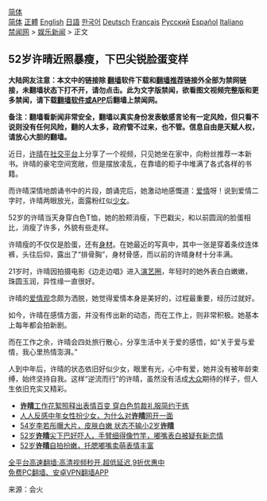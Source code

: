  <!-- 面包屑导航 --> <div class="breadcrumb"><!-- GTranslate: https://gtranslate.io/ -->  <div class="switcher notranslate">  <div class="selected">  <a href="#" onclick="return false;"> 简体</a>  </div>  <div class="option">  <a href="https://www.bannedbook.org" onclick="doGTranslate('zh-CN|zh-CN');jQuery('div.switcher div.selected a').html(jQuery(this).html());return false;" title="简体中文" class="nturl selected"> 简体</a>  <a href="https://www.bannedbook.org/zh-tw/" onclick="doGTranslate('zh-CN|zh-TW');jQuery('div.switcher div.selected a').html(jQuery(this).html());return false;" title="繁體中文" class="nturl"> 正體</a>  <a href="https://www.bannedbook.org/en/" onclick="doGTranslate('zh-CN|en');jQuery('div.switcher div.selected a').html(jQuery(this).html());return false;" title="English" class="nturl"> English</a>  <a href="https://www.bannedbook.org/ja/" onclick="doGTranslate('zh-CN|ja');jQuery('div.switcher div.selected a').html(jQuery(this).html());return false;" title="日本語" class="nturl"> 日語</a>  <a href="https://www.bannedbook.org/ko/" onclick="doGTranslate('zh-CN|ko');jQuery('div.switcher div.selected a').html(jQuery(this).html());return false;" title="한국어" class="nturl"> 한국어</a>  <a href="https://www.bannedbook.org/de/" onclick="doGTranslate('zh-CN|de');jQuery('div.switcher div.selected a').html(jQuery(this).html());return false;" title="Deutsch" class="nturl"> Deutsch</a>  <a href="https://www.bannedbook.org/fr/" onclick="doGTranslate('zh-CN|fr');jQuery('div.switcher div.selected a').html(jQuery(this).html());return false;" title="Français" class="nturl"> Français</a>  <a href="https://www.bannedbook.org/ru/" onclick="doGTranslate('zh-CN|ru');jQuery('div.switcher div.selected a').html(jQuery(this).html());return false;" title="Русский" class="nturl"> Русский</a>  <a href="https://www.bannedbook.org/es/" onclick="doGTranslate('zh-CN|es');jQuery('div.switcher div.selected a').html(jQuery(this).html());return false;" title="Español" class="nturl"> Español</a>  <a href="https://www.bannedbook.org/it/" onclick="doGTranslate('zh-CN|it');jQuery('div.switcher div.selected a').html(jQuery(this).html());return false;" title="Italiano" class="nturl"> Italiano</a>  </div>  </div>      <div class='breadcrumb-sub'><!-- Breadcrumb NavXT 6.3.0 --> <a href="https://www.bannedbook.org/" class="home">禁闻网</a> &gt; <a href="https://www.bannedbook.org/bnews/yule/" class="category">娱乐新闻</a> &gt; 正文</div></div><h2>52岁许晴近照暴瘦，下巴尖锐脸蛋变样</h2> <p class="notice"><b>大陆网友注意：本文中的链接除 <a href="https://github.com/bannedbook/fanqiang" >翻墙</a>软件下载和<a href="https://github.com/killgcd/justmysocks/blob/master/README.md">翻墙推荐</a>链接外全部为禁网链接，未翻墙状态下打不开，请勿点击。此为文字版禁闻，欲看图文视频完整版和更多禁闻，请下载<a href="https://github.com/bannedbook/fanqiang">翻墙软件或APP</a>后翻墙上禁闻网。</p><p>备注：翻墙看新闻非常安全，翻墙以真实身份发表敏感言论有一定风险，但只看不说则没有任何风险，翻的人太多，政府管不过来，也不管。信息自由是天赋人权，请放心大胆的翻墙。</b></p>  <div class="entry"> <p>近日，<a href="https://www.bannedbook.org/bnews/tag/%e8%ae%b8%e6%99%b4/" class="st_tag internal_tag" rel="tag" title="标签 许晴 下的日志">许晴</a>在<a href="https://www.bannedbook.org/bnews/tag/%E7%A4%BE%E4%BA%A4%E5%B9%B3%E5%8F%B0/" class="st_tag internal_tag" rel="tag" title="标签 社交平台 下的日志">社交平台</a>上分享了一个视频，只见她坐在家中，向粉丝推荐一本新书。许晴的豪宅空间宽敞，但是摆放凌乱，在靠墙的柜子中堆满了各式各样的书籍。</p> <p>而许晴深情地朗诵书中的片段，朗诵完后，她激动地感慨道：<a href="https://www.bannedbook.org/bnews/tag/%e7%88%b1%e6%83%85/" class="st_tag internal_tag" rel="tag" title="标签 爱情 下的日志">爱情</a>呀！说到爱情二字时，许晴两眼放光，面露粉红似<a href="https://www.bannedbook.org/bnews/tag/%e5%b0%91%e5%a5%b3/" class="st_tag internal_tag" rel="tag" title="标签 少女 下的日志">少女</a>。</p>  <p>52岁的许晴当天身穿白色T恤，她的脸颊消瘦，下巴戳尖，和以前圆润的脸蛋相比，消瘦了许多，外貌有些走样。</p> <p>许晴瘦的不仅仅是脸蛋，还有<a href="https://www.bannedbook.org/bnews/tag/%E8%BA%AB%E6%9D%90/" class="st_tag internal_tag" rel="tag" title="标签 身材 下的日志">身材</a>。在她最近的写真中，其中一张是穿着条纹连体裤，头往后仰，露出了“排骨胸”，身材骨感，而以前的许晴身材十分丰满。</p>  <p>21岁时，许晴因拍摄电影《边走边唱》进入<a href="https://www.bannedbook.org/bnews/tag/%e6%bc%94%e8%89%ba%e5%9c%88/" class="st_tag internal_tag" rel="tag" title="标签 演艺圈 下的日志">演艺圈</a>，年轻时的她外表白白嫩嫩，珠圆玉润，异性缘一直很好。</p> <p>许晴的<a href="https://www.bannedbook.org/bnews/tag/%E7%88%B1%E6%83%85%E8%A7%82/" class="st_tag internal_tag" rel="tag" title="标签 爱情观 下的日志">爱情观</a>念颇为洒脱，她觉得爱情本身是美好的，过程最重要，经历过就好。</p>  <p>如今，许晴在感情方面，并没有传出新的动态，而在工作上，则非常积极。她基本上每年都会拍新剧。</p> <p>而在工作之余，许晴会四处旅行散心，分享生活中关于爱的感悟，如“关于爱与爱情，我心里热情澎湃。”</p>  <p>人到中年后，许晴的状态依旧好似少女，眼里有光，心中有爱，她并没有被年龄束缚，始终坚持自我。这样“逆流而行”的许晴，虽然没有活成<a href="https://www.bannedbook.org/bnews/tag/%e5%a4%a7%e4%bc%97/" class="st_tag internal_tag" rel="tag" title="标签 大众 下的日志">大众</a>期待的样子，但人生依旧充实又精彩。</p> <ul class='op-related-articles' title='相关阅读'> <li><a href='https://www.bannedbook.org/bnews/yule/20210422/1531219.html' target='_blank'><b>许晴</b>工作花絮照释出表情百变 穿白色剪裁礼服简约干练</a></li> <li><a href='https://www.bannedbook.org/bnews/yule/20210210/1485174.html' target='_blank'>人人反感中年女性扮少女，为什么对<b>许晴</b>网开一面</a></li> <li><a href='https://www.bannedbook.org/bnews/yule/20210205/1481847.html' target='_blank'>54岁李若彤曝大片，皮肤白嫩 状态不输小2岁<b>许晴</b></a></li> <li><a href='https://www.bannedbook.org/bnews/yule/20210130/1477809.html' target='_blank'>52岁<b>许晴</b>尖下巴好吓人，手臂细得像竹竿，嘟嘴表白被疑有新恋情</a></li> <li><a href='https://www.bannedbook.org/bnews/yule/20210123/1473058.html' target='_blank'>52岁<b>许晴</b>自拍扮嫩，托腮嘟嘴卖萌表情丰富</a></li> </ul> <p class="texttj"> <a href="https://github.com/bannedbook/fanqiang/wiki/V2ray%E6%9C%BA%E5%9C%BA" target="_blank">全平台高速翻墙:高清视频秒开,超低延迟,9折优惠中</a><br/> <a href="https://github.com/bannedbook/fanqiang/wiki/%E7%A6%81%E9%97%BB%E7%BD%91%E5%AE%89%E5%8D%93%E7%BF%BB%E5%A2%99%E6%96%B0%E9%97%BBAPP" target="_blank">免费PC翻墙、安卓VPN翻墙APP</a></p><p> 来源：会火 </p><a name='sharetosocial'></a>  <div style="margin-bottom:5px;padding-bottom:5px;clear:both"> <div id="archive-pix-1" class="banner-ads"> <!-- AuctionX Display platform tag START --> <div id="26318x728x90x621x_ADSLOT2" clicktrack="%%CLICK_URL_ESC%%"></div> <!-- AuctionX Display platform tag END --> </div> <div id="archive-pix-2" class="banner-ads"> <!-- AuctionX Display platform tag START --> <div id="26315x300x250x621x_ADSLOT2" clicktrack="%%CLICK_URL_ESC%%"></div> <!-- AuctionX Display platform tag END --> </div> </div>  <div id="archive-pix-1" class="banner-ads"> <!-- AuctionX Display platform tag START --> <div id="26318x728x90x621x_ADSLOT3" clicktrack="%%CLICK_URL_ESC%%"></div> <!-- AuctionX Display platform tag END --> </div> </div><!--END ENTRY--> 